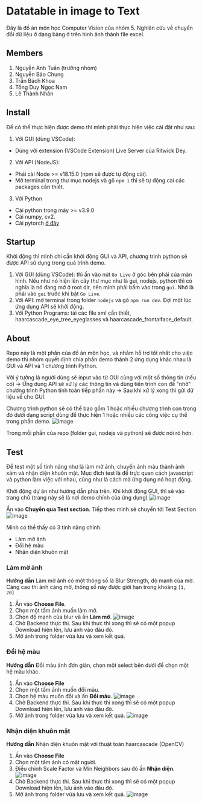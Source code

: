 # Datatable in image to Text
Đây là đồ án môn học Computer Vision của nhóm 5. Nghiên cứu về chuyển đổi dữ liệu ở dạng bảng ở trên hình ảnh thành file excel.

## Members
1. Nguyễn Anh Tuấn (trưởng nhóm)
2. Nguyễn Bảo Chung
3. Trần Bách Khoa
4. Tống Duy Ngọc Nam
5. Lê Thành Nhân

## Install
Để có thể thực hiện được demo thì mình phải thực hiện việc cài đặt như sau:
1. Với GUI (dùng VSCode):
 - Dùng với extension (VSCode Extension) Live Server của Ritwick Dey.
2. Với API (NodeJS):
 - Phải cài Node >= v18.15.0 (npm sẽ được tự động cài).
 - Mở terminal trong thư mục nodejs và gõ `npm i` thì sẽ tự động cài các packages cần thiết.
3. Với Python
 - Cài python trong máy >= v3.9.0
 - Cài numpy, cv2.
 - Cài pytorch [ở đây](https://pytorch.org/)

## Startup
Khởi động thì mình chỉ cần khởi động GUI và API, chương trình python sẽ được API sử dụng trong quá trình demo.
1. Với GUI (dùng VSCode): thì ấn vào nút `Go Live` ở góc bên phải của màn hình. Nếu như nó hiện lên cây thư mục như là gui, nodejs, python thì có nghĩa là nó đang mở ở root dir, nên mình phải bấm vào trong `gui`. Nhớ là phải vào `gui` trước khi bật `Go Live`.
2. Với API: mở terminal trong folder `nodejs` và gõ `npm run dev`. Đợi một lúc ứng dụng API sẽ khởi động.
3. Với Python Programs: tải các file xml cần thiết, haarcascade_eye_tree_eyeglasses và haarcascade_frontalface_default.

## About
Repo này là một phần của đồ án môn học, và nhằm hỗ trợ tốt nhất cho việc demo thì nhóm quyết định chia phần demo thành 2 ứng dụng khác nhau là GUI và API và 1 chương trình Python.

Với ý tưởng là người dùng sẽ input vào từ GUI cùng với một số thông tin (nếu có) -> Ứng dụng API sẽ xử lý các thông tin và dùng tiến trình con để "nhờ" chương trình Python tính toán tiếp phần này -> Sau khi xử lý xong thì gửi dữ liệu về cho GUI.

Chương trình python sẽ có thể bao gồm 1 hoặc nhiều chương trình con trong đó dưới dạng script dùng để thực hiện 1 hoặc nhiều các công việc cụ thể trong phần demo.
![image](https://github.com/NguyenAnhTuan1912/datatable-image-to-text/assets/86825061/0efff10f-97e6-4d29-b6f5-add35c27a38d)

Trong mỗi phần của repo (folder gui, nodejs và python) sẽ được nói rõ hơn.

## Test
Để test một số tính năng như là làm mờ ảnh, chuyển ảnh màu thành ảnh xám và nhận diện khuôn mặt. Mục đích test là để trực quan cách javascript và python làm việc với nhau, cũng như là cách mà ứng dụng nó hoạt động.

Khởi động dự án như hướng dẫn phía trên. Khi khởi động GUI, thì sẽ vào trang chủ (trang này sẽ là nơi demo chính của ứng dụng)
![image](https://github.com/NguyenAnhTuan1912/datatable-image-to-text/assets/86825061/54f7811b-02c6-4283-a95e-4609178ab737)

Ấn vào __Chuyển qua Test section__. Tiếp theo mình sẽ chuyển tới Test Section
![image](https://github.com/NguyenAnhTuan1912/datatable-image-to-text/assets/86825061/8bed1104-5ad5-41e9-bc51-6096866c1567)

Mình có thể thấy có 3 tính năng chính.
- Làm mờ ảnh
- Đổi hệ màu
- Nhận diện khuôn mặt

### Làm mờ ảnh
__Hướng dẫn__
Làm mờ ảnh có một thông số là Blur Strength, độ mạnh của mờ. Càng cao thì ảnh càng mờ, thông số này được giới hạn trong khoảng `[1, 20]`
1. Ấn vào <strong>Choose File</strong>.
2. Chọn một tấm ảnh muốn làm mờ.
3. Chọn độ mạnh của blur và ấn __Làm mờ__.
![image](https://github.com/NguyenAnhTuan1912/datatable-image-to-text/assets/86825061/112cd71b-cd0e-4539-bf69-735b0e7f681a)
4. Chờ Backend thực thi. Sau khi thực thi xong thì sẽ có một popup Download hiện lên, lưu ảnh vào đâu đó.
5. Mở ảnh trong folder vừa lưu và xem kết quả.

### Đổi hệ màu
__Hướng dẫn__
Đổi màu ảnh đơn giản, chọn một select bên dưới để chọn một hệ màu khác.
1. Ấn vào __Choose File__
2. Chọn một tấm ảnh muốn đổi màu.
3. Chọn hệ màu muốn đối và ấn __Đổi màu__.
![image](https://github.com/NguyenAnhTuan1912/datatable-image-to-text/assets/86825061/79f7f88a-f065-4278-999a-c3a15f0087b4)
5. Chờ Backend thực thi. Sau khi thực thi xong thì sẽ có một popup Download hiện lên, lưu ảnh vào đâu đó.
6. Mở ảnh trong folder vừa lưu và xem kết quả.
![image](https://github.com/NguyenAnhTuan1912/datatable-image-to-text/assets/86825061/57672b1d-9e7e-4881-9997-2da775007651)

### Nhận diện khuôn mặt
__Hướng dẫn__
Nhận diện khuôn mặt với thuật toán haarcascade (OpenCV)
1. Ấn vào __Choose File__
2. Chọn một tấm ảnh có mặt người.
3. Điều chỉnh Scale Factor và Min Neighbors sau đó ấn __Nhận diện__.
![image](https://github.com/NguyenAnhTuan1912/datatable-image-to-text/assets/86825061/0682f3d8-8731-46cd-a912-eb5f12f5f9e7)
5. Chờ Backend thực thi. Sau khi thực thi xong thì sẽ có một popup Download hiện lên, lưu ảnh vào đâu đó.
6. Mở ảnh trong folder vừa lưu và xem kết quả.
![image](https://github.com/NguyenAnhTuan1912/datatable-image-to-text/assets/86825061/3dce7203-01cd-4930-b635-af04ba711ff9)
